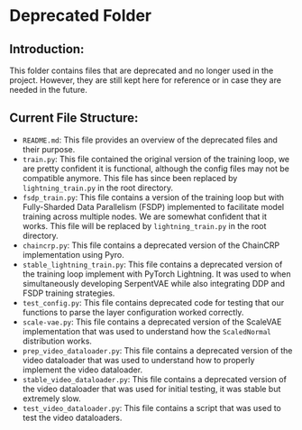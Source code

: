 # Deprecated Folder

## Introduction:
This folder contains files that are deprecated and no longer used in the project.
However, they are still kept here for reference or in case they are needed in the future.

## Current File Structure:
- `README.md`: This file provides an overview of the deprecated files and their purpose.
- `train.py`: This file contained the original version of the training loop, we are pretty confident it is functional, although the config files may not be compatible anymore. This file has since been replaced by `lightning_train.py` in the root directory.
- `fsdp_train.py`: This file contains a version of the training loop but with Fully-Sharded Data Parallelism (FSDP) implemented to facilitate model training across multiple nodes. We are somewhat confident that it works. This file will be replaced by `lightning_train.py` in the root directory.
- `chaincrp.py`: This file contains a deprecated version of the ChainCRP implementation using Pyro. 
- `stable_lightning_train.py`: This file contains a deprecated version of the training loop implement with PyTorch Lightning. It was used to when simultaneously developing SerpentVAE while also integrating DDP and FSDP training strategies.
- `test_config.py`: This file contains deprecated code for testing that our functions to parse the layer configuration worked correctly.
- `scale-vae.py`: This file contains a deprecated version of the ScaleVAE implementation that was used to understand how the `ScaledNormal` distribution works.
- `prep_video_dataloader.py`: This file contains a deprecated version of the video dataloader that was used to understand how to properly implement the video dataloader.
- `stable_video_dataloader.py`: This file contains a deprecated version of the video dataloader that was used for initial testing, it was stable but extremely slow.
- `test_video_dataloader.py`: This file contains a script that was used to test the video dataloaders.
